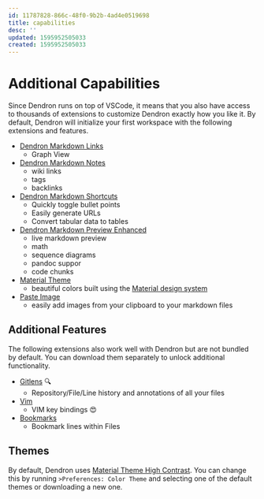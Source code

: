 ```yaml
---
id: 11787828-866c-48f0-9b2b-4ad4e0519698
title: capabilities
desc: ''
updated: 1595952505033
created: 1595952505033
---
```


# Additional Capabilities

Since Dendron runs on top of VSCode, it means that you also have access to thousands of extensions to customize Dendron exactly how you like it. By default, Dendron will initialize your first workspace with the following extensions and features.

- [Dendron Markdown Links](https://marketplace.visualstudio.com/items?itemName=dendron.dendron-markdown-links)
    - Graph View 
- [Dendron Markdown Notes](https://marketplace.visualstudio.com/items?itemName=dendron.dendron-markdown-notes)
    - wiki links
    - tags
    - backlinks
- [Dendron Markdown Shortcuts](https://marketplace.visualstudio.com/items?itemName=dendron.dendron-markdown-shortcuts)
    - Quickly toggle bullet points
    - Easily generate URLs
    - Convert tabular data to tables
- [Dendron Markdown Preview Enhanced](https://marketplace.visualstudio.com/items?itemName=dendron.dendron-markdown-preview-enhanced) 
    - live markdown preview
    - math
    - sequence diagrams
    - pandoc suppor
    - code chunks
- [Material Theme](https://marketplace.visualstudio.com/items?itemName=equinusocio.vsc-material-theme) 
  - beautiful colors built using the [Material design system](https://material.io/) 
- [Paste Image](https://marketplace.visualstudio.com/items?itemName=mushan.vscode-paste-image)
  - easily add images from your clipboard to your markdown files

## Additional Features

The following extensions also work well with Dendron but are not bundled by default. You can download them separately to unlock additional functionality.

- [Gitlens](https://marketplace.visualstudio.com/items?itemName=eamodio.gitlens) 🔍
    - Repository/File/Line history and annotations of all your files
- [Vim](https://marketplace.visualstudio.com/items?itemName=vscodevim.vim)
    - VIM key bindings 😍
- [Bookmarks](https://marketplace.visualstudio.com/items?itemName=alefragnani.Bookmarks)
    - Bookmark lines within Files


## Themes

By default, Dendron uses [Material Theme High Contrast](https://marketplace.visualstudio.com/items?itemName=Equinusocio.vsc-material-theme). You can change this by running `>Preferences: Color Theme` and selecting one of the default themes or downloading a new one. 

